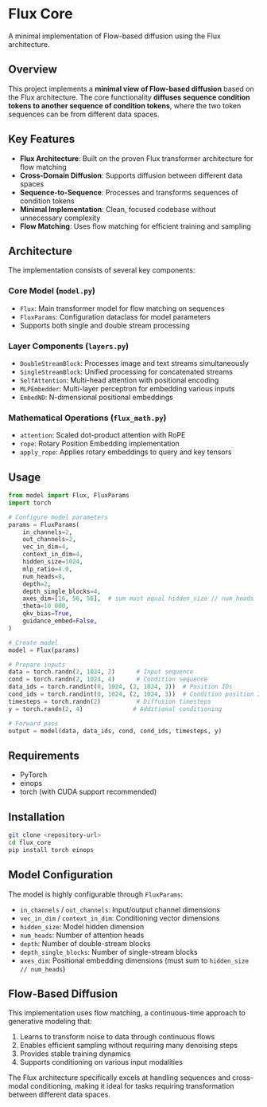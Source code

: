 # Flux Core

A minimal implementation of Flow-based diffusion using the Flux architecture.

## Overview

This project implements a **minimal view of Flow-based diffusion** based on the Flux architecture. The core functionality **diffuses sequence condition tokens to another sequence of condition tokens**, where the two token sequences can be from different data spaces.

## Key Features

- **Flux Architecture**: Built on the proven Flux transformer architecture for flow matching
- **Cross-Domain Diffusion**: Supports diffusion between different data spaces
- **Sequence-to-Sequence**: Processes and transforms sequences of condition tokens
- **Minimal Implementation**: Clean, focused codebase without unnecessary complexity
- **Flow Matching**: Uses flow matching for efficient training and sampling

## Architecture

The implementation consists of several key components:

### Core Model (`model.py`)
- `Flux`: Main transformer model for flow matching on sequences
- `FluxParams`: Configuration dataclass for model parameters
- Supports both single and double stream processing

### Layer Components (`layers.py`)
- `DoubleStreamBlock`: Processes image and text streams simultaneously
- `SingleStreamBlock`: Unified processing for concatenated streams
- `SelfAttention`: Multi-head attention with positional encoding
- `MLPEmbedder`: Multi-layer perceptron for embedding various inputs
- `EmbedND`: N-dimensional positional embeddings

### Mathematical Operations (`flux_math.py`)
- `attention`: Scaled dot-product attention with RoPE
- `rope`: Rotary Position Embedding implementation
- `apply_rope`: Applies rotary embeddings to query and key tensors

## Usage

```python
from model import Flux, FluxParams
import torch

# Configure model parameters
params = FluxParams(
    in_channels=2,
    out_channels=2,
    vec_in_dim=4,
    context_in_dim=4,
    hidden_size=1024,
    mlp_ratio=4.0,
    num_heads=8,
    depth=2,
    depth_single_blocks=4,
    axes_dim=[16, 56, 56],  # sum must equal hidden_size // num_heads
    theta=10_000,
    qkv_bias=True,
    guidance_embed=False,
)

# Create model
model = Flux(params)

# Prepare inputs
data = torch.randn(2, 1024, 2)      # Input sequence
cond = torch.randn(2, 1024, 4)      # Condition sequence
data_ids = torch.randint(0, 1024, (2, 1024, 3))  # Position IDs
cond_ids = torch.randint(0, 1024, (2, 1024, 3))  # Condition position IDs
timesteps = torch.randn(2)          # Diffusion timesteps
y = torch.randn(2, 4)              # Additional conditioning

# Forward pass
output = model(data, data_ids, cond, cond_ids, timesteps, y)
```

## Requirements

- PyTorch
- einops
- torch (with CUDA support recommended)

## Installation

```bash
git clone <repository-url>
cd flux_core
pip install torch einops
```

## Model Configuration

The model is highly configurable through `FluxParams`:

- `in_channels` / `out_channels`: Input/output channel dimensions
- `vec_in_dim` / `context_in_dim`: Conditioning vector dimensions
- `hidden_size`: Model hidden dimension
- `num_heads`: Number of attention heads
- `depth`: Number of double-stream blocks
- `depth_single_blocks`: Number of single-stream blocks
- `axes_dim`: Positional embedding dimensions (must sum to `hidden_size // num_heads`)

## Flow-Based Diffusion

This implementation uses flow matching, a continuous-time approach to generative modeling that:

1. Learns to transform noise to data through continuous flows
2. Enables efficient sampling without requiring many denoising steps
3. Provides stable training dynamics
4. Supports conditioning on various input modalities

The Flux architecture specifically excels at handling sequences and cross-modal conditioning, making it ideal for tasks requiring transformation between different data spaces. 